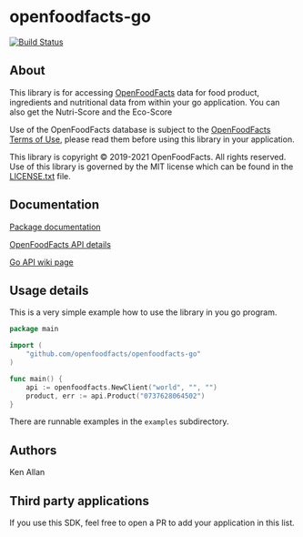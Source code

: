 # openfoodfacts-go

[![Build Status](https://travis-ci.org/openfoodfacts/openfoodfacts-go.svg?branch=master)](https://travis-ci.org/openfoodfacts/openfoodfacts-go)

## About

This library is for accessing [OpenFoodFacts](http://world.openfoodfacts.org/) data for food product, ingredients and nutritional data from within your go application. You can also get the Nutri-Score and the Eco-Score

Use of the OpenFoodFacts database is subject to the [OpenFoodFacts Terms of Use](http://world.openfoodfacts.org/terms-of-use), please read them before using this library in your application.

This library is copyright © 2019-2021 OpenFoodFacts. All rights reserved. Use of this library is governed by the MIT license which can be found in the [LICENSE.txt](LICENSE.txt) file.

## Documentation

[Package documentation](https://godoc.org/github.com/openfoodfacts/openfoodfacts-go)

[OpenFoodFacts API details](http://en.wiki.openfoodfacts.org/Project:API)

[Go API wiki page](http://en.wiki.openfoodfacts.org/API/Go)

## Usage details

This is a very simple example how to use the library in you go program.

~~~go
package main

import (
	"github.com/openfoodfacts/openfoodfacts-go"
)

func main() {
	api := openfoodfacts.NewClient("world", "", "")
	product, err := api.Product("0737628064502")
}

~~~

There are runnable examples in the `examples` subdirectory.

## Authors
Ken Allan

## Third party applications
If you use this SDK, feel free to open a PR to add your application in this list.


